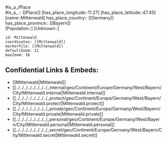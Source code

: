 ﻿---
location: [47.45,11.27] 
mapzoom: [7,12] 
mapmarker: city 
type: City
tags:
- geo/City


SpocWebEntityId: 32514
isDeleted: false
confidential: public

---
#is_a_/Place  
#is_a_ :: [[Place]] 
[has_place_longitude::11.27] 
[has_place_latitude::47.45] 
[name::Mittenwald] 
has_place_country:: [[Germany]]  
has_place_province:: [[Bayern]]  
[Population::] 
[Unknown::] 


```leaflet
id: Mittenwald
coordinates: [[Mittenwald]] 
markerFile: [[Mittenwald]] 
defaultZoom: 11 
maxZoom: 18
```


## Confidential Links & Embeds: 
- [[Mittenwald|Mittenwald]]  
- [[../../../../../../../../_internal/geo/Continent/Europe/Germany/West/Bayern/City/Mittenwald.internal|Mittenwald.internal]] 
- [[../../../../../../../../_protect/geo/Continent/Europe/Germany/West/Bayern/City/Mittenwald.protect|Mittenwald.protect]] 
- [[../../../../../../../../_private/geo/Continent/Europe/Germany/West/Bayern/City/Mittenwald.private|Mittenwald.private]] 
- [[../../../../../../../../_personal/geo/Continent/Europe/Germany/West/Bayern/City/Mittenwald.personal|Mittenwald.personal]] 
- [[../../../../../../../../_secret/geo/Continent/Europe/Germany/West/Bayern/City/Mittenwald.secret|Mittenwald.secret]] 
